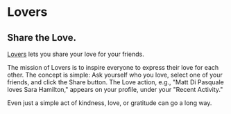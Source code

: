# Lovers

## Share the Love.

[Lovers][1] lets you share your love for your friends.

The mission of Lovers is to inspire everyone to express their love for each other. The concept is simple: Ask yourself who you love, select one of your friends, and click the Share button. The Love action, e.g., "Matt Di Pasquale loves Sara Hamilton," appears on your profile, under your "Recent Activity."

Even just a simple act of kindness, love, or gratitude can go a long way.

  [1]: https://www.facebook.com/appcenter/mylovers
